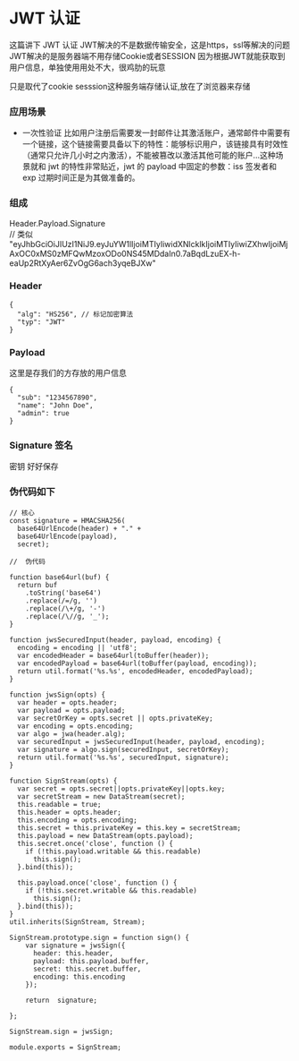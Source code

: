 # JWT 认证 

这篇讲下 JWT 认证
JWT解决的不是数据传输安全，这是https，ssl等解决的问题
JWT解决的是服务器端不用存储Cookie或者SESSION
因为根据JWT就能获取到用户信息，单独使用用处不大，很鸡肋的玩意

只是取代了cookie sesssion这种服务端存储认证,放在了浏览器来存储


### 应用场景
- 一次性验证
 比如用户注册后需要发一封邮件让其激活账户，通常邮件中需要有一个链接，这个链接需要具备以下的特性：能够标识用户，该链接具有时效性（通常只允许几小时之内激活），不能被篡改以激活其他可能的账户…这种场景就和 jwt 的特性非常贴近，jwt 的 payload 中固定的参数：iss 签发者和 exp 过期时间正是为其做准备的。


 
### 组成
 Header.Payload.Signature   
 // 类似
 "eyJhbGciOiJIUzI1NiJ9.eyJuYW1lIjoiMTIyIiwidXNlcklkIjoiMTIyIiwiZXhwIjoiMjAxOC0xMS0zMFQwMzoxODo0NS45MDdaIn0.7aBqdLzuEX-h-eaUp2RtXyAer6ZvOgG6ach3yqeBJXw"

### Header 
```
{
  "alg": "HS256", // 标记加密算法
  "typ": "JWT"
}
```

### Payload 
这里是存我们的方存放的用户信息
```
{
  "sub": "1234567890",
  "name": "John Doe",
  "admin": true
}
```
### Signature 签名 
 密钥 好好保存

 

### 伪代码如下 
```
// 核心
const signature = HMACSHA256(
  base64UrlEncode(header) + "." +
  base64UrlEncode(payload),
  secret);

//  伪代码

function base64url(buf) {
  return buf
    .toString('base64')
    .replace(/=/g, '')
    .replace(/\+/g, '-')
    .replace(/\//g, '_');
}

function jwsSecuredInput(header, payload, encoding) {
  encoding = encoding || 'utf8';
  var encodedHeader = base64url(toBuffer(header));
  var encodedPayload = base64url(toBuffer(payload, encoding));
  return util.format('%s.%s', encodedHeader, encodedPayload);
}

function jwsSign(opts) {
  var header = opts.header;
  var payload = opts.payload;
  var secretOrKey = opts.secret || opts.privateKey;
  var encoding = opts.encoding;
  var algo = jwa(header.alg);
  var securedInput = jwsSecuredInput(header, payload, encoding);
  var signature = algo.sign(securedInput, secretOrKey);
  return util.format('%s.%s', securedInput, signature);
}

function SignStream(opts) {
  var secret = opts.secret||opts.privateKey||opts.key;
  var secretStream = new DataStream(secret);
  this.readable = true;
  this.header = opts.header;
  this.encoding = opts.encoding;
  this.secret = this.privateKey = this.key = secretStream;
  this.payload = new DataStream(opts.payload);
  this.secret.once('close', function () {
    if (!this.payload.writable && this.readable)
      this.sign();
  }.bind(this));

  this.payload.once('close', function () {
    if (!this.secret.writable && this.readable)
      this.sign();
  }.bind(this));
}
util.inherits(SignStream, Stream);

SignStream.prototype.sign = function sign() {
    var signature = jwsSign({
      header: this.header,
      payload: this.payload.buffer,
      secret: this.secret.buffer,
      encoding: this.encoding
    });

    return  signature;
    
};

SignStream.sign = jwsSign;

module.exports = SignStream;
 ```